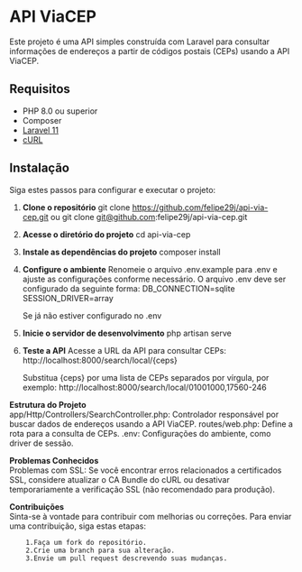 # API ViaCEP

Este projeto é uma API simples construída com Laravel para consultar informações de endereços a partir de códigos postais (CEPs) usando a API ViaCEP.

## Requisitos

- PHP 8.0 ou superior
- Composer
- [Laravel 11](https://laravel.com/)
- [cURL](https://curl.se/)

## Instalação

Siga estes passos para configurar e executar o projeto:

1. **Clone o repositório**
   git clone https://github.com/felipe29j/api-via-cep.git  ou
   git clone git@github.com:felipe29j/api-via-cep.git

2. **Acesse o diretório do projeto**
    cd api-via-cep

3. **Instale as dependências do projeto**
    composer install

4. **Configure o ambiente**
  Renomeie o arquivo .env.example para .env e ajuste as configurações conforme necessário. O arquivo .env deve ser configurado da seguinte forma:
    DB_CONNECTION=sqlite
    SESSION_DRIVER=array
    
   Se já não estiver configurado no .env

5. **Inicie o servidor de desenvolvimento**
    php artisan serve

6. **Teste a API**
    Acesse a URL da API para consultar CEPs:
        http://localhost:8000/search/local/{ceps}

    Substitua {ceps} por uma lista de CEPs separados por vírgula, por exemplo:
        http://localhost:8000/search/local/01001000,17560-246

      
**Estrutura do Projeto**  
    app/Http/Controllers/SearchController.php: Controlador responsável por buscar dados de endereços usando a API ViaCEP.
    routes/web.php: Define a rota para a consulta de CEPs.
    .env: Configurações do ambiente, como driver de sessão.

**Problemas Conhecidos**  
    Problemas com SSL: Se você encontrar erros relacionados a certificados SSL, considere atualizar o CA Bundle do cURL ou desativar temporariamente a verificação SSL (não recomendado para produção).

**Contribuições**  
    Sinta-se à vontade para contribuir com melhorias ou correções. Para enviar uma contribuição, siga estas etapas:

        1.Faça um fork do repositório.
        2.Crie uma branch para sua alteração.
        3.Envie um pull request descrevendo suas mudanças.